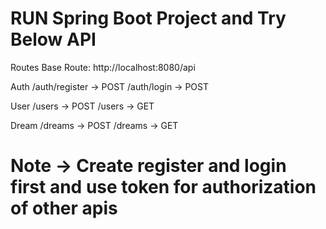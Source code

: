 # RUN Spring Boot Project and Try Below API 
Routes 
Base Route:  http://localhost:8080/api

Auth
 /auth/register -> POST
 /auth/login -> POST
 
User 
 /users -> POST 
 /users -> GET 

 Dream 
 /dreams -> POST 
 /dreams -> GET 

# Note -> Create register and login first and use token for authorization of other apis

